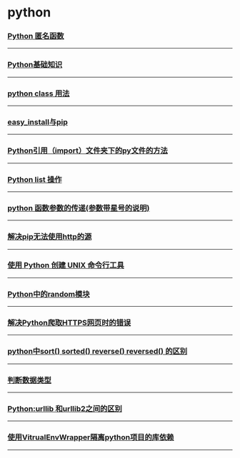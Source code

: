 python
======

### [Python 匿名函数](anonymous)

---

### [Python基础知识](base)

---

### [python class 用法](class)

---

### [easy_install与pip](easy-install-and-pip)

---

### [Python引用（import）文件夹下的py文件的方法](import-folder)

---

### [Python list 操作](list)

---

### [python 函数参数的传递(参数带星号的说明)](parameter)

---

### [解决pip无法使用http的源](pip-can-not-use-http-source)

---

### [使用 Python 创建 UNIX 命令行工具](python-create-unix-cli-tools)

---

### [Python中的random模块](random)

---

### [解决Python爬取HTTPS网页时的错误](solve-python-get-https-website-error)

---

### [python中sort() sorted() reverse() reversed() 的区别](sort)

---

### [判断数据类型](type)

---

### [Python:urllib 和urllib2之间的区别](urllib-urllib2)

---

### [使用VitrualEnvWrapper隔离python项目的库依赖](VirtualEnvWrapper-isolate-python-lib-dependency)

---
